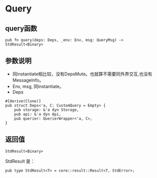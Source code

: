 # Query
## query函数
```
pub fn query(deps: Deps, _env: Env, msg: QueryMsg) -> StdResult<Binary> 
```

## 参数说明
+ 同instantiate相比较，没有DepsMute。也就算不需要同外界交互,也没有MessageInfo。
+ Env, msg, 同instantiate。
+ Deps
```
#[derive(Clone)]
pub struct Deps<'a, C: CustomQuery = Empty> {
    pub storage: &'a dyn Storage,
    pub api: &'a dyn Api,
    pub querier: QuerierWrapper<'a, C>,
}
```
## 返回值

```
StdResult<Binary>
```
StdResult 是：
```
pub type StdResult<T> = core::result::Result<T, StdError>;
```